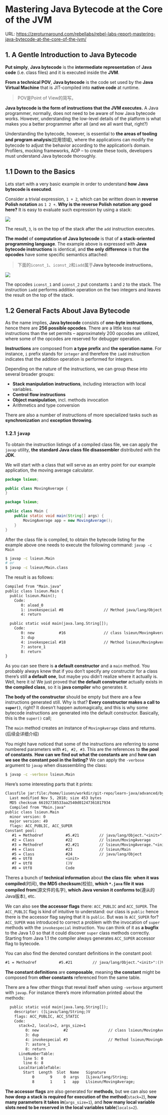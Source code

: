 # Mastering Java Bytecode at the Core of the JVM

URL: https://zeroturnaround.com/rebellabs/rebel-labs-report-mastering-java-bytecode-at-the-core-of-the-jvm/

## 1. A Gentle Introduction to Java Bytecode

**Put simply**, **Java bytecode** is the **intermediate representation** of **Java code** (i.e. class files) and it is executed inside the **JVM**.

**From a technical POV**, **Java bytecode** is the code set used by the **Java Virtual Machine** that is JIT-compiled into **native code** at runtime.

> POV是Point of View的简写。

**Java bytecode is the form of instructions that the JVM executes.** A Java programmer, normally, does not need to be aware of how Java bytecode works. However, understanding the low-level details of the platform is what makes you a better programmer after all (and we all want that, right?)

Understanding the bytecode, however, is essential to **the areas of tooling and program analysis**(应用领域), where the applications can modify the bytecode to adjust the behavior according to the application’s domain. Profilers, mocking frameworks, AOP – to create these tools, developers must understand Java bytecode thoroughly.

## 1.1 Down to the Basics

Lets start with a very basic example in order to understand **how Java bytecode is executed**. 

Consider a trivial expression, `1 + 2`, which can be written down in **reverse Polish notation** as `1 2 +`. **Why is the reverse Polish notation any good here?** It is easy to evaluate such expression by using a stack:

![](images/java-bytecode-executed-basics-1.jpg)

The result, `3`, is on the top of the stack after the `add` instruction executes.

**The model** of **computation of Java bytecode** is that of **a stack-oriented programming language**. The example above is expressed with **Java bytecode instructions** is identical, and **the only difference** is that **the opcodes** have some specific semantics attached:

> 下面的`iconst_1`、`iconst_2`和`iadd`属于**Java bytecode instructions**。

![](images/java-bytecode-executed-basics-2.jpg)

The opcodes `iconst_1` and `iconst_2` put constants `1` and `2` to the stack. The instruction `iadd` performs addition operation on the two integers and leaves the result on the top of the stack.

## 1.2 General Facts About Java Bytecode

As the name implies, **Java bytecode** consists of **one-byte instructions**, hence there are **256 possible opcodes**. There are a little less real instructions than the set permits – approximately 200 opcodes are utilized, where some of the opcodes are reserved for debugger operation.

**Instructions** are composed from **a type prefix** and **the operation name**. For instance, `i` prefix stands for `integer` and therefore the `iadd` instruction indicates that the addition operation is performed for integers.

Depending on the nature of the instructions, we can group these into several broader groups:

- **Stack manipulation instructions**, including interaction with local variables.
- **Control flow instructions**
- **Object manipulation**, incl. methods invocation
- Arithmetics and type conversion

There are also a number of instructions of more specialized tasks such as **synchronization** and **exception throwing**.

### 1.2.1 `javap`

To obtain the instruction listings of a compiled class file, we can apply the `javap` utility, **the standard Java class file disassembler** distributed with the **JDK**.

We will start with a class that will serve as an entry point for our example application, the moving average calculator.

```java
package lsieun;

public class MovingAverage {
}
```

```java
package lsieun;

public class Main {
    public static void main(String[] args) {
        MovingAverage app = new MovingAverage();
    }
}
```

After the class file is compiled, to obtain the bytecode listing for the example above one needs to execute the following command: `javap -c Main`

```bash
$ javap -c lsieun.Main
# or
$ javap -c lsieun/Main.class
```

The result is as follows:

```txt
Compiled from "Main.java"
public class lsieun.Main {
  public lsieun.Main();
    Code:
       0: aload_0
       1: invokespecial #8                  // Method java/lang/Object."<init>":()V
       4: return

  public static void main(java.lang.String[]);
    Code:
       0: new           #16                 // class lsieun/MovingAverage
       3: dup
       4: invokespecial #18                 // Method lsieun/MovingAverage."<init>":()V
       7: astore_1
       8: return
}
```

As you can see there is **a default constructor** and a `main` method. You probably always knew that if you don’t specify any constructor for a class there’s still **a default one**, but maybe you didn’t realize where it actually is. Well, here it is! We just proved that **the default constructor** actually exists in **the compiled class**, so it is **java compiler** who generates it.

**The body of the constructor** should be empty but there are a few instructions generated still. Why is that? **Every constructor makes a call to `super()`**, right? It doesn’t happen automagically, and this is why some bytecode instructions are generated into the default constructor. Basically, this is the `super()` call;

The `main` method creates an instance of `MovingAverage` class and returns. (后续会详细介绍)

You might have noticed that some of the instructions are referring to some numbered parameters with `#1, #2, #3`. This are the references to **the pool of constants**. **How can we find out what the constants are** and **how can we see the constant pool in the listing?** We can apply the `-verbose` argument to `javap` when disassembling the class:

```bash
$ javap -c -verbose lsieun.Main
```

Here’s some interesting parts that it prints:

```txt
Classfile jar:file:/home/liusen/workdir/git-repo/learn-java/advanced/bytecode/code/learn-bytecode/target/lsieun.jar!/lsieun/Main.class
  Last modified Nov 5, 2018; size 453 bytes
  MD5 checksum 66192738533aa2540d01247361817934
  Compiled from "Main.java"
public class lsieun.Main
  minor version: 0
  major version: 49
  flags: ACC_PUBLIC, ACC_SUPER
Constant pool:
   #1 = Methodref          #5.#21         // java/lang/Object."<init>":()V
   #2 = Class              #22            // lsieun/MovingAverage
   #3 = Methodref          #2.#21         // lsieun/MovingAverage."<init>":()V
   #4 = Class              #23            // lsieun/Main
   #5 = Class              #24            // java/lang/Object
   #6 = Utf8               <init>
   #7 = Utf8               ()V
   #8 = Utf8               Code
```

Theres a bunch of **technical information** about **the class file**: **when it was compiled**(时间), **the MD5 checksum**(校验), **which `*.java` file it was compiled from**(源文件的名字), **which Java version it conforms to**(遵从的Java版本), etc.

We can also see **the accessor flags** there: `ACC_PUBLIC` and `ACC_SUPER`. The `ACC_PUBLIC` flag is kind of intuitive to understand: our class is `public` hence there is the accessor flag saying that it is `public`. But was is `ACC_SUPER` for? `ACC_SUPER` was introduced to correct a problem with the invocation of `super` methods with the `invokespecial` instruction. You can think of it as **a bugfix** to the Java 1.0 so that it could discover `super` class methods correctly. Starting from Java 1.1 the compiler always generates `ACC_SUPER` accessor flag to bytecode.

You can also find the denoted constant definitions in the constant pool:

```txt
#1 = Methodref          #5.#21         // java/lang/Object."<init>":()V
```

**The constant definitions** are **composable**, meaning **the constant** might be composed from **other constants** referenced from the same table.

There are a few other things that reveal itself when using `-verbose` argument with `javap`. For instance there’s more information printed about the methods:

```txt
  public static void main(java.lang.String[]);
    descriptor: ([Ljava/lang/String;)V
    flags: ACC_PUBLIC, ACC_STATIC
    Code:
      stack=2, locals=2, args_size=1
         0: new           #2                  // class lsieun/MovingAverage
         3: dup
         4: invokespecial #3                  // Method lsieun/MovingAverage."<init>":()V
         7: astore_1
         8: return
      LineNumberTable:
        line 5: 0
        line 6: 8
      LocalVariableTable:
        Start  Length  Slot  Name   Signature
            0       9     0  args   [Ljava/lang/String;
            8       1     1   app   Llsieun/MovingAverage;
```

**The accessor flags** are also generated for **methods**, but we can also see **how deep a stack is required for execution of the method**(`stack=2`), **how many parameters it takes in**(`args_size=1`), and **how many local variable slots need to be reserved in the local variables table**(`locals=2`).





